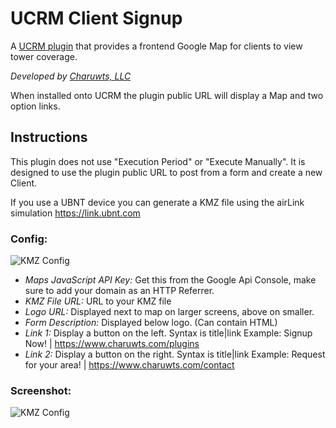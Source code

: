 # UCRM Client Signup
A [UCRM plugin](https://github.com/Ubiquiti-App/UCRM-plugins) that provides a frontend Google Map for clients to view tower coverage.

_Developed by [Charuwts, LLC](https://charuwts.com)_

When installed onto UCRM the plugin public URL will display a Map and two option links.

## Instructions

This plugin does not use "Execution Period" or "Execute Manually". It is designed to use the plugin public URL to post from a form and create a new Client.

If you use a UBNT device you can generate a KMZ file using the airLink simulation https://link.ubnt.com

### Config:
![KMZ Config](https://s3.amazonaws.com/shared-charuwts/images/kmz_map_config.png)

- *Maps JavaScript API Key:* Get this from the Google Api Console, make sure to add your domain as an HTTP Referrer.
- *KMZ File URL:* URL to your KMZ file
- *Logo URL:* Displayed next to map on larger screens, above on smaller.
- *Form Description:* Displayed below logo. (Can contain HTML)
- *Link 1:* Display a button on the left. Syntax is title|link Example: Signup Now! | https://www.charuwts.com/plugins
- *Link 2:* Display a button on the right. Syntax is title|link Example: Request for your area! | https://www.charuwts.com/contact

### Screenshot:
![KMZ Config](https://s3.amazonaws.com/shared-charuwts/images/kmz_map_config.png)
